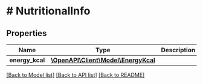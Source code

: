 # # NutritionalInfo

## Properties

Name | Type | Description | Notes
------------ | ------------- | ------------- | -------------
**energy_kcal** | [**\OpenAPI\Client\Model\EnergyKcal**](EnergyKcal.md) |  | [optional]

[[Back to Model list]](../../README.md#models) [[Back to API list]](../../README.md#endpoints) [[Back to README]](../../README.md)
